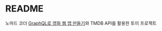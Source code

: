 # README

노마드 코더 [GraphQL로 영화 웹 앱 만들기](https://nomadcoders.co/react-graphql-for-beginners/lobby)와 TMDB API를 활용한 토이 프로젝트
